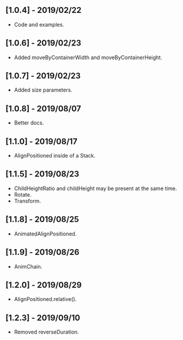 ## [1.0.4] - 2019/02/22

* Code and examples.

## [1.0.6] - 2019/02/23

* Added moveByContainerWidth and moveByContainerHeight.

## [1.0.7] - 2019/02/23

* Added size parameters.

## [1.0.8] - 2019/08/07

* Better docs.

## [1.1.0] - 2019/08/17

* AlignPositioned inside of a Stack.

## [1.1.5] - 2019/08/23

* ChildHeightRatio and childHeight may be present at the same time.
* Rotate.
* Transform.

## [1.1.8] - 2019/08/25

* AnimatedAlignPositioned.

## [1.1.9] - 2019/08/26

* AnimChain.

## [1.2.0] - 2019/08/29

* AlignPositioned.relative().

## [1.2.3] - 2019/09/10

* Removed reverseDuration.

